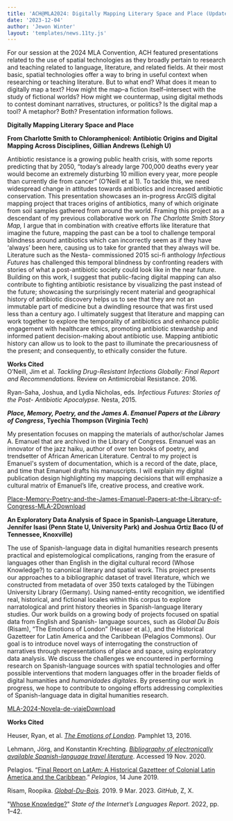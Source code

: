 ```yaml
---
title: 'ACH@MLA2024: Digitally Mapping Literary Space and Place (Updated)'
date: '2023-12-04'
author: 'Jewon Winter'
layout: 'templates/news.11ty.js'
---
```


<p>For our session at the 2024 MLA Convention, ACH featured presentations related to the use of spatial technologies as they broadly pertain to research and teaching related to language, literature, and related fields. At their most basic, spatial technologies offer a way to bring in useful context when researching or teaching literature. But to what end? What does it mean to digitally map a text? How might the map–a fiction itself–intersect with the study of fictional worlds? How might we countermap, using digital methods to contest dominant narratives, structures, or politics? Is the digital map a tool? A metaphor? Both? Presentation information follows.</p>

<p class="has-vivid-red-color has-text-color has-link-color"><strong>Digitally Mapping Literary Space and Place</strong></p>



<p><strong>From Charlotte Smith to Chloramphenicol: Antibiotic Origins and Digital Mapping Across Disciplines, </strong><strong>Gillian Andrews (Lehigh U)</strong></p>

<p>Antibiotic resistance is a growing public health crisis, with some reports predicting that by 2050, “today’s already large 700,000 deaths every year would become an extremely disturbing 10 million every year, more people than currently die from cancer” (O’Neill et al 1). To tackle this, we need widespread change in attitudes towards antibiotics and increased antibiotic conservation. This presentation showcases an in-progress ArcGIS digital mapping project that traces origins of antibiotics, many of which originate from soil samples gathered from around the world. Framing this project as a descendant of my previous collaborative work on <em>The Charlotte Smith Story Map, </em>I argue that in combination with creative efforts like literature that imagine the future, mapping the past can be a tool to challenge temporal blindness around antibiotics which can incorrectly seem as if they have ‘always’ been here, causing us to take for granted that they always will be. Literature such as the Nesta- commissioned 2015 sci-fi anthology <em>Infectious Futures </em>has challenged this temporal blindness by confronting readers with stories of what a post-antibiotic society could look like in the near future. Building on this work, I suggest that public-facing digital mapping can also contribute to fighting antibiotic resistance by visualizing the past instead of the future; showcasing the surprisingly recent material and geographical history of antibiotic discovery helps us to see that they are not an immutable part of medicine but a dwindling resource that was first used less than a century ago. I ultimately suggest that literature and mapping can work together to explore the temporality of antibiotics and enhance public engagement with healthcare ethics, promoting antibiotic stewardship and informed patient decision-making about antibiotic use. Mapping antibiotic history can allow us to look to the past to illuminate the precariousness of the present; and consequently, to ethically consider the future.</p>

<p><strong>Works Cited</strong><br>O’Neill, Jim et al. <em>Tackling Drug-Resistant Infections Globally: Final Report and</em> <em>Recommendations. </em>Review on Antimicrobial Resistance. 2016.</p>

<p>Ryan-Saha, Joshua, and Lydia Nicholas, eds<em>. Infectious Futures: Stories of the Post- Antibiotic Apocalypse. </em>Nesta, 2015.&nbsp;</p>

<p><strong><em>Place, Memory, Poetry, and the James A. Emanuel Papers at the Library of Congress</em></strong><strong>, Tyechia Thompson (Virginia Tech)</strong></p>

<p>My presentation focuses on mapping the materials of author/scholar James A. Emanuel that are archived in the Library of Congress. Emanuel was an innovator of the jazz haiku, author of over ten books of poetry, and trendsetter of African American Literature. Central to my project is Emanuel's system of documentation, which is a record of the date, place, and time that Emanuel drafts his manuscripts. I will explain my digital publication design highlighting my mapping decisions that will emphasize a cultural matrix of Emanuel’s life, creative process, and creative work.</p>

<div class="wp-block-file"><object class="wp-block-file__embed" data="https://ach.org/ach-wp-images/uploads/2024/01/Place-Memory-Poetry-and-the-James-Emanuel-Papers-at-the-Library-of-Congress-MLA-2.pdf" type="application/pdf" style="width:100%;height:600px" aria-label="Place-Memory-Poetry-and-the-James-Emanuel-Papers-at-the-Library-of-Congress-MLA-2"></object><a id="wp-block-file--media-30c05c0c-4606-4bed-8420-e949edb3c07a" href="https://ach.org/ach-wp-images/uploads/2024/01/Place-Memory-Poetry-and-the-James-Emanuel-Papers-at-the-Library-of-Congress-MLA-2.pdf">Place-Memory-Poetry-and-the-James-Emanuel-Papers-at-the-Library-of-Congress-MLA-2</a><a href="https://ach.org/ach-wp-images/uploads/2024/01/Place-Memory-Poetry-and-the-James-Emanuel-Papers-at-the-Library-of-Congress-MLA-2.pdf" class="wp-block-file__button wp-element-button" download aria-describedby="wp-block-file--media-30c05c0c-4606-4bed-8420-e949edb3c07a">Download</a></div>

<p><strong>An Exploratory Data Analysis of Space in Spanish-Language Literature, </strong><strong>Jennifer Isasi (Penn State U, University Park) and Joshua Ortiz Baco (U of Tennessee, Knoxville)&nbsp;</strong></p>

<p>The use of Spanish-language data in digital humanities research presents practical and epistemological complications, ranging from the erasure of languages other than English in the digital cultural record (Whose Knowledge?) to canonical literary and spatial work. This project presents our approaches to a bibliographic dataset of travel literature, which we constructed from metadata of over 350 texts cataloged by the Tübingen University Library (Germany). Using named-entity recognition, we identified real, historical, and fictional locales within this corpus to explore narratological and print history theories in Spanish-language literary studies. Our work builds on a growing body of projects focused on spatial data from English and Spanish- language sources, such as <em>Global Du Bois </em>(Risam), “The Emotions of London” (Heuser et al.), and the Historical Gazetteer for Latin America and the Caribbean (Pelagios Commons). Our goal is to introduce novel ways of interrogating the construction of narratives through representations of place and space, using exploratory data analysis. We discuss the challenges we encountered in performing research on Spanish-language sources with spatial technologies and offer possible interventions that modern languages offer in the broader fields of digital humanities and <em>humanidades digitales</em>. By presenting our work in progress, we hope to contribute to ongoing efforts addressing complexities of Spanish-language data in digital humanities research.</p>

<div class="wp-block-file"><object class="wp-block-file__embed" data="https://ach.org/ach-wp-images/uploads/2024/01/MLA-2024-Novela-de-viaje.pdf" type="application/pdf" style="width:100%;height:600px" aria-label="MLA-2024-Novela-de-viaje"></object><a id="wp-block-file--media-8f2a8809-4416-441c-b255-feffad61fdee" href="https://ach.org/ach-wp-images/uploads/2024/01/MLA-2024-Novela-de-viaje.pdf">MLA-2024-Novela-de-viaje</a><a href="https://ach.org/ach-wp-images/uploads/2024/01/MLA-2024-Novela-de-viaje.pdf" class="wp-block-file__button wp-element-button" download aria-describedby="wp-block-file--media-8f2a8809-4416-441c-b255-feffad61fdee">Download</a></div>

<p><strong>Works Cited</strong></p>

<p>Heuser, Ryan, et al. <em><a href="https://litlab.stanford.edu/LiteraryLabPamphlet13.pdf">The Emotions of London</a></em>. Pamphlet 13, 2016.</p>

<p>Lehmann, Jörg, and Konstantin Krechting. <em><a href="https://publikationen.uni-tuebingen.de/xmlui/handle/10900/85802">Bibliography of electronically available Spanish-language travel literature</a></em>. Accessed 19 Nov. 2020.</p>

<p>Pelagios. “<a href="https://medium.com/pelagios/final-report-on-latam-a-historical-gazetteer-of-colonial-latin-america-and-the-caribbean-4772c7eae9e2">Final Report on LatAm: A Historical Gazetteer of Colonial Latin America and the Caribbean</a>.” <em>Pelagios</em>, 14 June 2019.</p>

<p>Risam, Roopika. <em><a href="https://github.com/roopikarisam/global-du-bois">Global-Du-Bois</a></em>. 2019. 9 Mar. 2023. <em>GitHub</em>, Z, X.</p>

<p>"<a href="https://internetlanguages.org/en/">Whose Knowledge?</a>" <em>State of the Internet’s Languages Report</em>. 2022, pp. 1–42.</p>